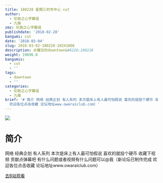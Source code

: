 ```yaml
---
title: 180228 星期三的市中心 cut
author:
  - 伦敦之心字幕组
  - 九條
zmz: 伦敦之心字幕组
publishdate: '2018-02-28'
bangumi: cut
date: '2018-03-04'
slug: 2018-03-02-180228-20241806
description: 水曜日的downtown&#8226;180228
weight: 19696.0
bangumis:
  - cut
  - ''
tags:
  - downtown
  - ''
categories:
  - 伦敦之心字幕组
  - 九條
brief: '# 简介 网络 经典企划 有人系列 本次是床上有人最可怕假说 喜欢的就投个硬币 收藏下视频 贡献点弹幕吧 有什么问题或者视频有什么问题可以@我（新论坛已制作完成
  欢迎各位点击收藏 论坛地址www.owaraiclub.com）'
---
```

![](https://i.imgur.com/dMqYzAX.png)
# 简介  
网络
经典企划 有人系列
本次是床上有人最可怕假说
喜欢的就投个硬币 收藏下视频 贡献点弹幕吧 有什么问题或者视频有什么问题可以@我（新论坛已制作完成 欢迎各位点击收藏 论坛地址www.owaraiclub.com）  

[去B站观看](https://www.bilibili.com/video/av20241806/)
 
